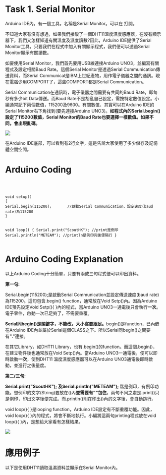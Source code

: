 <h1>Task 1. Serial Monitor</h1><p>
Arduino IDE內，有一個工具，名稱是Serial Monitor。可以在   打開。<p>
不知道大家有沒有想過，如果我們接駁了一個DHT11溫度濕度感應器，在沒有顯示器下，我們又怎樣知道有關溫度及濕度讀數?因此，Arduino IDE提供了Serial Monitor工具，只要我們在程式中加入有關顯示程式，我們便可以透過Serial Monitor顯示有關讀數。<p>
如要使用Serial Monitor，我們首先要用USB線連接Arduino UNO3，並編寫有關程式及設定相關Baud Rate。這個Serial Monitor是透過Serial Communication傳送資料，而Serial Communical是IBM上世紀產物，用作電子儀器之間的通訊。現在電腦少用COMPORT了，這些COMPORT都是Serial Communication。<p>
Serial Communication在通訊時，電子儀器之間需要有共同的Baud Rate，即每秒有多少bit Data傳送。而Baud Rate不是胡亂自已設定，需按特定數值設定。小編通常記下兩個數值，115200及9600。有關數值，其實可以在Arduino IDE的Serial Monitor右下角找到(要先連接Arduino UNO3)。<B>如程式內的Serial.begin()設定了115200數值，Serial Monitor的Baud Rate也要選擇一樣數值。如果不同，會出現亂碼。</B><p>
<img src="https://www.meteam.org/1st_STEM2022/GithubWebpage/SL001.png"><p>
<p>在Arduino IDE底部，可以看到有2行文字，這是告訴大家使用了多少儲存及記憶體空間空問。
<p>
  
<h1>Arduino Coding</h1>
<br>
<pre><code>
void setup()
{ 
Serial.begin(115200);       //啟動Serial Communication，設定速度(baud rate)為115200
}

void loop() 
{ 
Serial.print("ScoutHK");     //print是例印
Serial.println("METEAM");   //println是例印完後便隔行
}
</code></pre>
<h1>Arduino Coding Explanation</h1><p>
以上Arduino Coding十分簡單，只要有兩或三句程式便可以印出資料。<p>
<B>第一句:</B><p>
Serial.begin(115200);是啟動Serial Communication並設定傳送速度(baud rate)為115200。這句包含.begin() function，通常放在Void Setp()內。因為Arduino IDE預先設定Void Setp(){ }內的程式，當Arduino UNO3一通電後只會執行<B>一次</B>。電子零件，啟動一次已足夠了，不需要重覆。<p>
<B>Serial同begin()是關鍵字，不能改，大小寫要跟足。</B>begin()是function，已內嵌在Arduino IDE內並屬於Serial這個CLASS之下。所以Serial同begin()之間要有<B>"."</B>連接。<p> 
在其它Library，如DHT11 Library，也有.begin()的function。而這個.begin()，在建立物件後也通常放在Void Setp()內。當Arduino UNO3一通電後，便可以即時啟動<B>一次</B>，使到DHT11 溫度濕度感應器可以在Arduino UNO3通電後即時啟動，並進行之後量度。
<p>
<B>第二/三句:</B><p>  
<B>Serial.print("ScoutHK"); 及Serial.println("METEAM"); </B>階是例印，有例印功能。想例印的文字(String)要放在()內<B>並需要有""包住</B>。兩句不同之處是.print()只是例印，印出文字後便完成。而.println()則在印出()內的文字後，會自動跳行。
<p> 
void loop(){ }是looping function，Arduino IDE設定有不斷重覆功能。因此，void loop(){ }內的程式，將會不斷地執行。小編將這兩句printing程式放在void loop(){ }內，是想給大家看有怎樣結果。<p> 
<img src="https://www.meteam.org/1st_STEM2022/GithubWebpage/SL002b.png"><p>
<h1>應用例子</h1><p>
以下是使用DHT11讀取溫濕資料並顯示在Serial Monitor內。  
